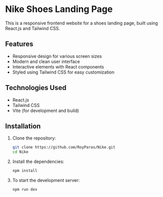 # Nike Shoes Landing Page

This is a responsive frontend website for a shoes landing page, built using React.js and Tailwind CSS.

## Features

- Responsive design for various screen sizes
- Modern and clean user interface
- Interactive elements with React components
- Styled using Tailwind CSS for easy customization

## Technologies Used

- React.js
- Tailwind CSS
- Vite (for development and build)

## Installation

1. Clone the repository:
   ```bash
   git clone https://github.com/RoyParas/Nike.git
   cd Nike

2. Install the dependencies:
    ```bash
    npm install

3. To start the development server: 
    ```bash
    npm run dev
